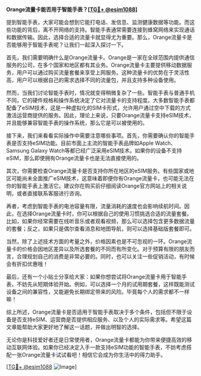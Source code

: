 **Orange流量卡能否用于智能手表？[[TG💪+ @esim1088](https://t.me/s/esim1088)]**

提到智能手表，大家可能会想到它能打电话、发信息、监测健康数据等功能。而这些功能的背后，离不开网络的支持。智能手表通常需要连接到蜂窝网络来实现通话和数据传输。因此，选择合适的流量卡就显得尤为重要。那么，Orange流量卡是否能够用于智能手表呢？让我们一起深入探讨一下。

首先，我们需要明确什么是Orange流量卡。Orange是一家在全球范围内提供通信服务的公司，在多个国家和地区都有其业务。Orange流量卡主要提供移动数据服务，用户可以通过购买流量套餐来享受上网服务。这种流量卡的优势在于灵活性高，用户可以根据自己的需求选择不同的流量包，并且支持多种设备使用。

然而，当我们讨论智能手表时，情况就变得稍微复杂了一些。智能手表与普通手机不同，它的硬件规格和操作系统决定了它对流量卡的支持程度。大多数智能手表都配备了eSIM技术，这是一种虚拟化的SIM卡形式，允许用户通过空中下载的方式激活运营商提供的服务。因此，理论上来说，只要Orange流量卡支持eSIM技术，并且能够兼容智能手表的操作系统，那么它是可以被使用的。

接下来，我们来看看实际操作中需要注意哪些事项。首先，你需要确认你的智能手表是否支持eSIM功能。目前市面上主流的智能手表品牌如Apple Watch、Samsung Galaxy Watch等都已经广泛采用eSIM技术。如果你的设备不支持eSIM，那么即使拥有Orange流量卡也是无法直接使用的。

其次，你需要检查Orange流量卡是否支持你所在地区的eSIM服务。有些国家或地区可能尚未全面推广eSIM技术，这意味着即便你有Orange流量卡，也可能无法在你的智能手表上激活它。建议你在购买前仔细阅读Orange官方网站上的相关说明，或者直接联系客服进行咨询。

再者，考虑到智能手表的电池容量有限，流量消耗的速度也会影响续航时间。因此，在选择Orange流量卡时，你可以根据自己的使用习惯挑选合适的流量套餐。比如，如果你经常需要在线听音乐或者观看视频，那么可以选择包含更多数据流量的套餐；反之，如果只是偶尔查看消息和地图导航，则可以选择基础版套餐即可。

当然，除了上述技术方面的考量之外，价格因素也是不可忽视的一环。Orange流量卡的价格会因地区差异以及所选套餐的不同而有所变化。对于预算有限的朋友而言，合理规划自己的消费是非常必要的。同时，也可以关注一些促销活动，有时候会有折扣优惠哦！

最后，还有一个小贴士分享给大家：如果你想尝试将Orange流量卡用于智能手表，不妨先从短期体验开始。例如，可以选择一个月的试用期套餐，这样既能测试设备之间的兼容性，又能避免长期绑定带来的风险。毕竟每个人的需求都不一样嘛！

综上所述，Orange流量卡是否适用于智能手表取决于多个条件，包括但不限于设备是否支持eSIM、运营商是否提供相应服务、以及个人的实际需求等。希望这篇文章能帮助大家更好地了解这一话题，并做出明智的选择。

无论你是科技爱好者还是日常使用者，Orange流量卡都能为你带来便捷高效的移动互联网体验。如果你已经决定入手一款支持eSIM功能的智能手表，不妨考虑搭配一张Orange流量卡试试看吧！相信它会成为你生活中的得力助手。

[[TG💪+ @esim1088](https://t.me/s/esim1088) ![Image](https://i.postimg.cc/4NQfJmqS/Snipaste-2025-05-13-00-14-12.png)]